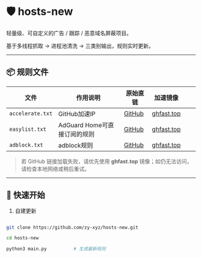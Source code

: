 # 🛡️ hosts-new



轻量级、可自定义的广告 / 跟踪 / 恶意域名屏蔽项目。  

基于多线程抓取 → 进程池清洗 → 三类别输出，规则实时更新。



---



## 📦 规则文件


| 文件               | 作用说明                       | 原始直链                                                                                        | 加速镜像                                                                                                    |                                                                                           |                                                                                                       |
| ---------------- | -------------------------- | ------------------------------------------------------------------------------------------- | ------------------------------------------------------------------------------------------------------- | ----------------------------------------------------------------------------------------- | ----------------------------------------------------------------------------------------------------- |
| `accelerate.txt` | GitHub加速IP         | [GitHub](https://raw.githubusercontent.com/zy-xyz/hosts-new/refs/heads/main/accelerate.txt) | [ghfast.top](https://ghfast.top/https://raw.githubusercontent.com/zy-xyz/hosts-new/main/accelerate.txt) |                                                                                           |                                                                                                       |
| `easylist.txt`   | AdGuard Home可直接订阅的规则                                                                                            | [GitHub](https://raw.githubusercontent.com/zy-xyz/hosts-new/refs/heads/main/easylist.txt) | [ghfast.top](https://ghfast.top/https://raw.githubusercontent.com/zy-xyz/hosts-new/main/easylist.txt) |
| `adblock.txt`    | adblock规则                 | [GitHub](https://raw.githubusercontent.com/zy-xyz/hosts-new/refs/heads/main/adblock.txt)    | [ghfast.top](https://ghfast.top/https://raw.githubusercontent.com/zy-xyz/hosts-new/main/adblock.txt)    |                                                                                           |                                                                                                       |




> 若 GitHub 链接加载失败，请优先使用 **ghfast.top** 镜像；如仍无法访问，请检查本地网络或稍后重试。



---



## 🚀 快速开始





1. 自建更新

```bash

git clone https://github.com/zy-xyz/hosts-new.git

cd hosts-new

python3 main.py          # 生成最新规则

```





